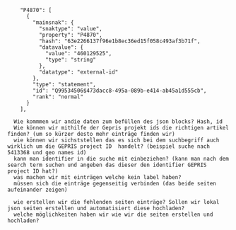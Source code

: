 
        "P4870": [
          {
            "mainsnak": {
              "snaktype": "value",
              "property": "P4870",
              "hash": "63e2266137f96e1b8ec36ed15f058c493af3b71f",
              "datavalue": {
                "value": "460129525",
                "type": "string"
              },
              "datatype": "external-id"
            },
            "type": "statement",
            "id": "Q99534506$473dacc8-495a-089b-e414-ab45a1d555cb",
            "rank": "normal"
          }
        ],

      Wie kommmen wir andie daten zum befüllen des json blocks? Hash, id  
      Wie können wir mithilfe der Gepris projekt ids die richtigen artikel finden? (um so kürzer desto mehr einträge finden wir)  
      wie können wir sichststellen das es sich bei dem suchbegriff auch wirklich um die GEPRIS project ID  handelt? (beispiel suche nach 5413368 und geo names id)  
      kann man identifier in die suche mit einbeziehen? (kann man nach dem search term suchen und angeben das dieser den identifier GEPRIS project ID hat?)  
      was machen wir mit einträgen welche kein label haben?  
      müssen sich die einträge gegenseitig verbinden (das beide seiten aufeinander zeigen)  

      wie erstellen wir die fehlenden seiten einträge? Sollen wir lokal json seiten erstellen und automatisiert diese hochladen? 
      welche möglichkeiten haben wir wie wir die seiten erstellen und hochladen?
